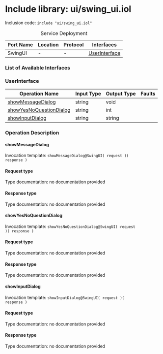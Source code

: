 # Include library: ui/swing_ui.iol

Inclusion code: <code>include "ui/swing_ui.iol"</code>

<table>
  <caption>Service Deployment</caption>
  <thead>
    <tr>
      <th>Port Name</th>
      <th>Location</th>
      <th>Protocol</th>
      <th>Interfaces</th>
    </tr>
  </thead>
  <tbody>
    <tr>
      <td>SwingUI</td>
      <td>-</td>
      <td>-</td>
      <td><a href="#UserInterface">UserInterface</a></td>
    </tr>
  </tbody>
</table>

<h3>List of Available Interfaces</h3>

<h3 id="UserInterface">UserInterface</h3>

<table>
  <thead>
    <tr>
      <th>Operation Name</th>
      <th>Input Type</th>
      <th>Output Type</th>
      <th>Faults</th>
    </tr>
  </thead>
  <tbody>
    <tr>
      <td><a href="#showMessageDialog">showMessageDialog</a></td>
      <td>string</td>
      <td>void</td>
      <td>
      </td>
    </tr>
    <tr>
      <td><a href="#showYesNoQuestionDialog">showYesNoQuestionDialog</a></td>
      <td>string</td>
      <td>int</td>
      <td>
      </td>
    </tr>
    <tr>
      <td><a href="#showInputDialog">showInputDialog</a></td>
      <td>string</td>
      <td>string</td>
      <td>
      </td>
    </tr>
  </tbody>
</table>

### Operation Description


#### showMessageDialog


Invocation template: <code>showMessageDialog@SwingUI( request )( response )</code>

<h4>Request type</h4>

Type documentation: no documentation provided 



<h4>Response type</h4>
Type documentation: no documentation provided 






#### showYesNoQuestionDialog


Invocation template: <code>showYesNoQuestionDialog@SwingUI( request )( response )</code>

<h4>Request type</h4>

Type documentation: no documentation provided 



<h4>Response type</h4>
Type documentation: no documentation provided 






#### showInputDialog


Invocation template: <code>showInputDialog@SwingUI( request )( response )</code>

<h4>Request type</h4>

Type documentation: no documentation provided 



<h4>Response type</h4>
Type documentation: no documentation provided 










